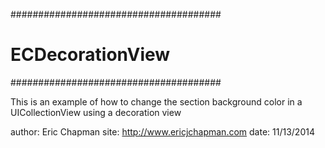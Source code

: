 ######################################
#          ECDecorationView          #
######################################

This is an example of how to change the section background color in a UICollectionView using a
decoration view

author: Eric Chapman
site: http://www.ericjchapman.com
date: 11/13/2014
